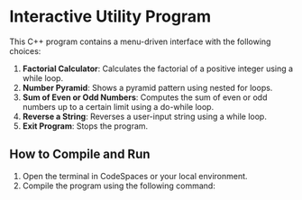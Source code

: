 # Interactive Utility Program

This C++ program contains a menu-driven interface with the following choices:
1. **Factorial Calculator**: Calculates the factorial of a positive integer using a while loop.
2. **Number Pyramid**: Shows a pyramid pattern using nested for loops.
3. **Sum of Even or Odd Numbers**: Computes the sum of even or odd numbers up to a certain limit using a do-while loop.
4. **Reverse a String**: Reverses a user-input string using a while loop.
5. **Exit Program**: Stops the program.

## How to Compile and Run
1. Open the terminal in CodeSpaces or your local environment.
2. Compile the program using the following command: